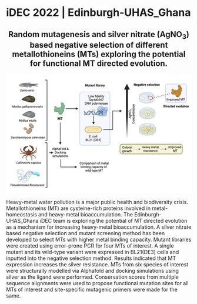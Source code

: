 # iDEC 2022 | Edinburgh-UHAS_Ghana

<h2 style="text-align: center"><b>Random mutagenesis and silver nitrate (AgNO<sub>3</sub>) based negative selection of different metallothioneins (MTs) exploring the potential for functional MT directed evolution. </b></h2>

<img src="../figures/main-1.png">


Heavy-metal water pollution is a major public health and biodiversity crisis. Metallothioneins (MT) are cysteine-rich proteins involved in metal-homeostasis and heavy-metal bioaccumulation. The Edinburgh-UHAS_Ghana iDEC team is exploring the potential of MT directed evolution as a mechanism for increasing heavy-metal bioaccumulation. A silver nitrate based negative selection and mutant screening method has been developed to select MTs with higher metal binding capacity. Mutant libraries were created using error-prone PCR for four MTs of interest. A single mutant and its wild-type variant were expressed in BL21(DE3) cells and inputted into the negative selection method. Results indicated that MT expression increases the silver resistance. MTs from six species of interest were structurally modelled via Alphafold and docking simulations using silver as the ligand were performed. Conservation scores from multiple sequence alignments were used to propose functional mutation sites for all MTs of interest and site-specific mutagenic primers were made for the same. 

